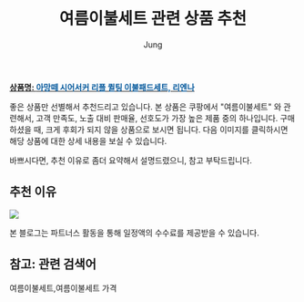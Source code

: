 ﻿---
layout: post
title:  "여름이불세트 관련 상품 추천"
author: Jung
categories: [ 가구/인테리어 ]
tags: [여름이불세트,여름이불세트 가격]
image: https://static.coupangcdn.com/image/product/image/vendoritem/2019/06/07/4215808219/a301c4d0-d466-4dfe-a664-28e6cd2c839f.jpg 
description: "쿠팡에서 여름이불세트 관련 상품으로 가장 고객 선호도가 높은 제품 중 하나입니다."
---

<a href="https://link.coupang.com/re/AFFSDP?lptag=AF8181387&pageKey=168781239&itemId=483102204&vendorItemId=4215808219&traceid=V0-153-345a25b4fd96781b"><b>상품명: <font color='#01579B'>아망떼 시어서커 리플 퀼팅 이불패드세트, 리엔나</font></b></a>

좋은 상품만 선별해서 추천드리고 있습니다.
본 상품은 쿠팡에서 "여름이불세트" 와 관련해서, 고객 만족도, 노출 대비 판매율, 선호도가 가장 높은 제품 중의 하나입니다.
구매하셨을 때, 크게 후회가 되지 않을 상품으로 보시면 됩니다. 
다음 이미지를 클릭하시면 해당 상품에 대한 상세 내용을 보실 수 있습니다.

바쁘시다면, 추천 이유로 좀더 요약해서 설명드렸으니, 참고 부탁드립니다.

## 추천 이유 

<a href="https://link.coupang.com/re/AFFSDP?lptag=AF8181387&pageKey=168781239&itemId=483102204&vendorItemId=4215808219&traceid=V0-153-345a25b4fd96781b"><img src="https://thumbnail6.coupangcdn.com/thumbnails/remote/q89/image/product/content/vendorItem/2019/04/19/483102204/3157abb6-c7b5-4dd8-ae32-efe19253be3a.jpg"></a> 

본 블로그는 파트너스 활동을 통해 일정액의 수수료를 제공받을 수 있습니다.

## 참고: 관련 검색어    
여름이불세트,여름이불세트 가격